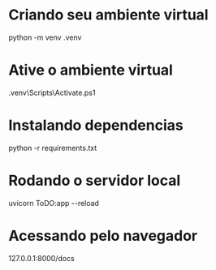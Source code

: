 # Criando seu ambiente virtual
python -m venv .venv
# Ative o ambiente virtual
.venv\Scripts\Activate.ps1
# Instalando dependencias
python -r requirements.txt
# Rodando o servidor local
uvicorn ToDO:app --reload
# Acessando pelo navegador
127.0.0.1:8000/docs

